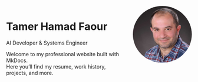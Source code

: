 <div style="float: right; margin-left: 20px;">
  <img src="assets/profile.jpg" alt="Tamer Hamad Faour" width="160" style="border-radius: 50%;">
</div>

# Tamer Hamad Faour  
AI Developer & Systems Engineer

Welcome to my professional website built with MkDocs.  
Here you’ll find my resume, work history, projects, and more.
